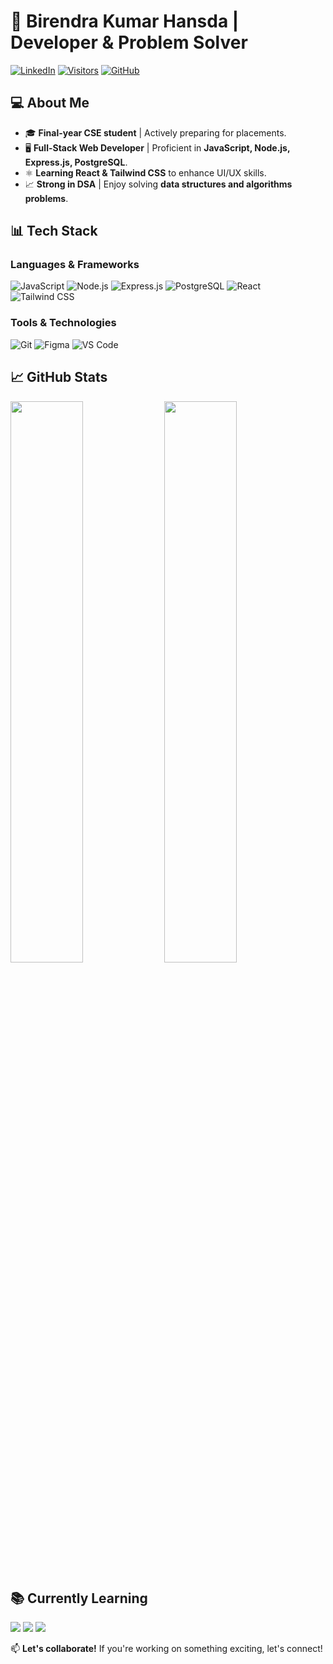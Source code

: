 # 🚀 Birendra Kumar Hansda | Developer & Problem Solver

[![LinkedIn](https://img.shields.io/badge/LinkedIn-Connect-blue?logo=linkedin)](https://www.linkedin.com/in/birendra-kumar-hansda)
[![Visitors](https://komarev.com/ghpvc/?username=BirendraHansda23&label=Profile%20Views&color=0e75b6)](https://github.com/BirendraHansda23)
[![GitHub](https://img.shields.io/badge/-Follow-181717?logo=github)](https://github.com/BirendraHansda23)

## 💻 About Me
- 🎓 **Final-year CSE student** | Actively preparing for placements.
- 🖥️ **Full-Stack Web Developer** | Proficient in **JavaScript, Node.js, Express.js, PostgreSQL**.
- ⚛️ **Learning React & Tailwind CSS** to enhance UI/UX skills.
- 📈 **Strong in DSA** | Enjoy solving **data structures and algorithms problems**.

## 📊 Tech Stack
### **Languages & Frameworks**
![JavaScript](https://img.shields.io/badge/-JavaScript-F7DF1E?logo=javascript&logoColor=black)
![Node.js](https://img.shields.io/badge/-Node.js-339933?logo=node.js&logoColor=white)
![Express.js](https://img.shields.io/badge/-Express.js-000000?logo=express&logoColor=white)
![PostgreSQL](https://img.shields.io/badge/-PostgreSQL-336791?logo=postgresql&logoColor=white)
![React](https://img.shields.io/badge/-React-61DAFB?logo=react&logoColor=black)
![Tailwind CSS](https://img.shields.io/badge/-Tailwind_CSS-06B6D4?logo=tailwind-css&logoColor=white)

### **Tools & Technologies**
![Git](https://img.shields.io/badge/-Git-F05032?logo=git&logoColor=white)
![Figma](https://img.shields.io/badge/-Figma-F24E1E?logo=figma&logoColor=white)
![VS Code](https://img.shields.io/badge/-VS%20Code-007ACC?logo=visual-studio-code&logoColor=white)

## 📈 GitHub Stats
<p>
  <img src="https://github-readme-stats.vercel.app/api?username=BirendraHansda23&show_icons=true&theme=radical&include_all_commits=true" width="48%"/>
  <img src="https://github-readme-streak-stats.herokuapp.com/?user=BirendraHansda23&theme=radical" width="48%"/>
</p>

## 📚 Currently Learning
<p>
  <img src="https://img.shields.io/badge/-React-61DAFB?logo=react&logoColor=black" />
  <img src="https://img.shields.io/badge/-Tailwind_CSS-06B6D4?logo=tailwind-css" />
  <img src="https://img.shields.io/badge/-System%20Design-blue" />
</p>

📫 **Let's collaborate!** If you're working on something exciting, let's connect!



<!---
BirendraHansda23/BirendraHansda23 is a ✨ special ✨ repository because its `README.md` (this file) appears on your GitHub profile.
You can click the Preview link to take a look at your changes.
--->
